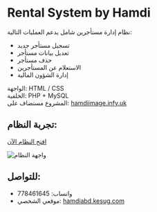 # Rental System by Hamdi

نظام إدارة مستأجرين شامل يدعم العمليات التالية:

- تسجيل مستأجر جديد  
- تعديل بيانات مستأجر  
- حذف مستأجر  
- الاستعلام عن المستأجرين  
- إدارة الشؤون المالية  

الواجهة: HTML / CSS  
الخلفية: PHP + MySQL  
المشروع مستضاف على: [hamdiimage.infy.uk](https://hamdiimage.infy.uk/FilePHP2/)

## تجربة النظام:

[افتح النظام الآن](https://hamdiabd.github.io/Rental-system/)

![واجهة النظام](https://hamdiabd.kesug.com/Hamdi-soft.png)

## للتواصل:

- واتساب: 778461645
- موقعي الشخصي: [hamdiabd.kesug.com](https://hamdiabd.kesug.com)
